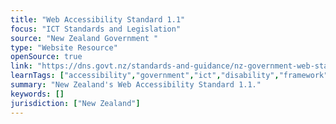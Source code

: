 ```yaml
---
title: "Web Accessibility Standard 1.1"
focus: "ICT Standards and Legislation"
source: "New Zealand Government "
type: "Website Resource"
openSource: true
link: "https://dns.govt.nz/standards-and-guidance/nz-government-web-standards/web-accessibility-standard-1-1/"
learnTags: ["accessibility","government","ict","disability","framework","regulation"]
summary: "New Zealand's Web Accessibility Standard 1.1."
keywords: []
jurisdiction: ["New Zealand"]
---
```

